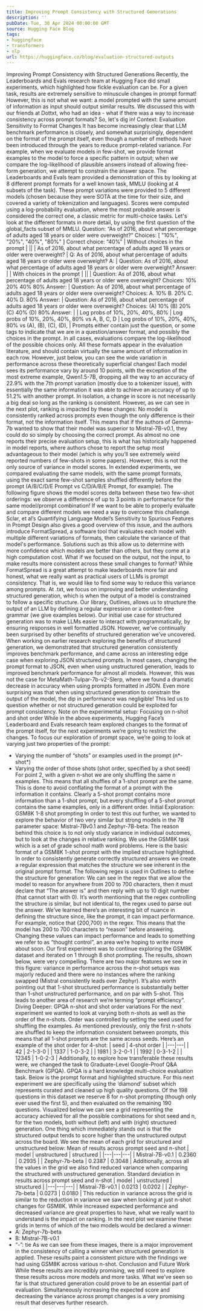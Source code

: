 ```yaml
---
title: Improving Prompt Consistency with Structured Generations
description: ''
pubDate: Tue, 30 Apr 2024 00:00:00 GMT
source: Hugging Face Blog
tags:
- huggingface
- transformers
- nlp
url: https://huggingface.co/blog/evaluation-structured-outputs
---
```


Improving Prompt Consistency with Structured Generations
Recently, the Leaderboards and Evals research team at Hugging Face did small experiments, which highlighted how fickle evaluation can be. For a given task, results are extremely sensitive to minuscule changes in prompt format! However, this is not what we want: a model prompted with the same amount of information as input should output similar results.
We discussed this with our friends at Dottxt, who had an idea - what if there was a way to increase consistency across prompt formats?
So, let's dig in!
Context: Evaluation Sensitivity to Format Changes
It has become increasingly clear that LLM benchmark performance is closely, and somewhat surprisingly, dependent on the format of the prompt itself, even though a number of methods have been introduced through the years to reduce prompt-related variance. For example, when we evaluate models in few-shot, we provide format examples to the model to force a specific pattern in output; when we compare the log-likelihood of plausible answers instead of allowing free-form generation, we attempt to constrain the answer space.
The Leaderboards and Evals team provided a demonstration of this by looking at 8 different prompt formats for a well known task, MMLU (looking at 4 subsets of the task). These prompt variations were provided to 5 different models (chosen because they were SOTA at the time for their size, and covered a variety of tokenization and languages). Scores were computed using a log-probability evaluation, where the most probable answer is considered the correct one, a classic metric for multi-choice tasks.
Let's look at the different formats in more detail, by using the first question of the global_facts
subset of MMLU.
Question: “As of 2016, about what percentage of adults aged 18 years or older were overweight?”
Choices: [ "10%", "20%", "40%", "80%" ]
Correct choice: “40%”
| Without choices in the prompt | ||
| As of 2016, about what percentage of adults aged 18 years or older were overweight? | Q: As of 2016, about what percentage of adults aged 18 years or older were overweight? A: |
Question: As of 2016, about what percentage of adults aged 18 years or older were overweight? Answer: |
| With choices in the prompt | ||
| Question: As of 2016, about what percentage of adults aged 18 years or older were overweight? Choices: 10% 20% 40% 80% Answer: |
Question: As of 2016, about what percentage of adults aged 18 years or older were overweight? Choices: A. 10% B. 20% C. 40% D. 80% Answer: |
Question: As of 2016, about what percentage of adults aged 18 years or older were overweight? Choices: (A) 10% (B) 20% (C) 40% (D) 80% Answer: |
| Log probs of 10%, 20%, 40%, 80% | Log probs of 10%, 20%, 40%, 80% vs A, B, C, D | Log probs of 10%, 20%, 40%, 80% vs (A), (B), (C), (D), |
Prompts either contain just the question, or some tags to indicate that we are in a question/answer format, and possibly the choices in the prompt. In all cases, evaluations compare the log-likelihood of the possible choices only. All these formats appear in the evaluation literature, and should contain virtually the same amount of information in each row. However, just below, you can see the wide variation in performance across these theoretically superficial changes!
Each model sees its performance vary by around 10 points, with the exception of the most extreme example, Qwen1.5-7B, dropping all the way to an accuracy of 22.9% with the 7th prompt variation (mostly due to a tokenizer issue), with essentially the same information it was able to achieve an accuracy of up to 51.2% with another prompt.
In isolation, a change in score is not necessarily a big deal so long as the ranking is consistent. However, as we can see in the next plot, ranking is impacted by these changes:
No model is consistently ranked across prompts even though the only difference is their format, not the information itself. This means that if the authors of Gemma-7b wanted to show that their model was superior to Mistral-7B-v0.1, they could do so simply by choosing the correct prompt.
As almost no one reports their precise evaluation setup, this is what has historically happened in model reports, where authors chose to report the setup most advantageous to their model (which is why you’ll see extremely weird reported numbers of few-shots in some papers).
However, this is not the only source of variance in model scores.
In extended experiments, we compared evaluating the same models, with the same prompt formats, using the exact same few-shot samples shuffled differently before the prompt (A/B/C/D/E Prompt vs C/D/A/B/E Prompt, for example). The following figure shows the model scores delta between these two few-shot orderings: we observe a difference of up to 3 points in performance for the same model/prompt combination!
If we want to be able to properly evaluate and compare different models we need a way to overcome this challenge.
Sclar, et al’s Quantifying Language Model’s Sensitivity to Spurious Features in Prompt Design also gives a good overview of this issue, and the authors introduce FormatSpread, a software tool that evaluates each model with multiple different variations of formats, then calculate the variance of that model's performance. Solutions such as this allow us to determine with more confidence which models are better than others, but they come at a high computation cost.
What if we focused on the output, not the input, to make results more consistent across these small changes to format?
While FormatSpread is a great attempt to make leaderboards more fair and honest, what we really want as practical users of LLMs is prompt consistency. That is, we would like to find some way to reduce this variance among prompts.
At .txt, we focus on improving and better understanding structured generation, which is when the output of a model is constrained to follow a specific structure. Our library, Outlines, allows us to structure the output of an LLM by defining a regular expression or a context-free grammar (we give examples below).
Our initial use case for structured generation was to make LLMs easier to interact with programmatically, by ensuring responses in well formatted JSON. However, we’ve continually been surprised by other benefits of structured generation we’ve uncovered.
When working on earlier research exploring the benefits of structured generation, we demonstrated that structured generation consistently improves benchmark performance, and came across an interesting edge case when exploring JSON structured prompts.
In most cases, changing the prompt format to JSON, even when using unstructured generation, leads to improved benchmark performance for almost all models. However, this was not the case for MetaMath-Tulpar-7b-v2-Slerp, where we found a dramatic decrease in accuracy when using prompts formatted in JSON. Even more surprising was that when using structured generation to constrain the output of the model, the dip in performance was negligible!
This led us to question whether or not structured generation could be exploited for prompt consistency.
Note on the experimental setup: Focusing on n-shot and shot order
While in the above experiments, Hugging Face’s Leaderboard and Evals research team explored changes to the format of the prompt itself, for the next experiments we’re going to restrict the changes.
To focus our exploration of prompt space, we’re going to look at varying just two properties of the prompt:
- Varying the number of “shots” or examples used in the prompt (n*-shot*)
- Varying the order of those shots (shot order, specified by a shot seed)
For point 2, with a given n-shot we are only shuffling the same n examples. This means that all shuffles of a 1-shot prompt are the same. This is done to avoid conflating the format of a prompt with the information it contains. Clearly a 5-shot prompt contains more information than a 1-shot prompt, but every shuffling of a 5-shot prompt contains the same examples, only in a different order.
Initial Exploration: GSM8K 1-8 shot prompting
In order to test this out further, we wanted to explore the behavior of two very similar but strong models in the 7B parameter space: Mistral-7Bv0.1 and Zephyr-7B-beta. The reason behind this choice is to not only study variance in individual outcomes, but to look at the changes in relative ranking. We use the GSM8K task which is a set of grade school math word problems.
Here is the basic format of a GSM8K 1-shot prompt with the implied structure highlighted.
In order to consistently generate correctly structured answers we create a regular expression that matches the structure we see inherent in the original prompt format. The following regex is used in Outlines to define the structure for generation:
We can see in the regex that we allow the model to reason for anywhere from 200 to 700 characters, then it must declare that “The answer is” and then reply with up to 10 digit number (that cannot start with 0).
It’s worth mentioning that the regex controlling the structure is similar, but not identical to, the regex used to parse out the answer. We’ve learned there’s an interesting bit of nuance in defining the structure since, like the prompt, it can impact performance. For example, notice that {200,700}
in the regex. This means that the model has 200 to 700 characters to “reason” before answering. Changing these values can impact performance and leads to something we refer to as “thought control”, an area we’re hoping to write more about soon.
Our first experiment was to continue exploring the GSM8K dataset and iterated on 1 through 8 shot prompting. The results, shown below, were very compelling.
There are two major features we see in this figure: variance in performance across the n-shot setups was majorly reduced and there were no instances where the ranking swapped (Mistral consistently leads over Zephyr). It’s also worth pointing out that 1-shot structured performance is substantially better than 1-shot unstructured performance, and on par with 5-shot. This leads to another area of research we’re terming “prompt efficiency”.
Diving Deeper: GPQA n-shot and shot order variations
For the next experiment we wanted to look at varying both n-shots as well as the order of the n-shots. Order was controlled by setting the seed used for shuffling the examples. As mentioned previously, only the first n-shots are shuffled to keep the information consistent between prompts, this means that all 1-shot prompts are the same across seeds. Here’s an example of the shot order for 4-shot:
| seed | 4-shot order |
|---|---|
| 42 | 2-1-3-0 |
| 1337 | 1-0-3-2 |
| 1981 | 3-2-0-1 |
| 1992 | 0-3-1-2 |
| 12345 | 1-0-2-3 |
Additionally, to explore how transferable these results were, we changed the task to Graduate-Level Google-Proof Q&A Benchmark (GPQA). GPQA is a hard knowledge multi-choice evaluation task. Below is the prompt format and highlighted structure.
For this next experiment we are specifically using the ‘diamond’ subset which represents curated and cleaned up high quality questions. Of the 198 questions in this dataset we reserve 8 for n-shot prompting (though only ever used the first 5), and then evaluated on the remaining 190 questions.
Visualized below we can see a grid representing the accuracy achieved for all the possible combinations for shot seed and n, for the two models, both without (left) and with (right) structured generation.
One thing which immediately stands out is that the structured output tends to score higher than the unstructured output across the board. We see the mean of each grid for structured and unstructured below:
Mean of results across prompt seed and n-shot
| model | unstructured | structured |
|---|---|---|
| Mistral-7B-v0.1 | 0.2360 | 0.2935 |
| Zephyr-7b-beta | 0.2387 | 0.3048 |
Additionally, across all the values in the grid we also find reduced variance when comparing the structured with unstructured generation.
Standard deviation in results across prompt seed and n-shot
| model | unstructured | structured |
|---|---|---|
| Mistral-7B-v0.1 | 0.0213 | 0.0202 |
| Zephyr-7b-beta | 0.0273 | 0.0180 |
This reduction in variance across the grid is similar to the reduction in variance we saw when looking at just n-shot changes for GSM8K.
While increased expected performance and decreased variance are great properties to have, what we really want to understand is the impact on ranking. In the next plot we examine these grids in terms of which of the two models would be declared a winner:
- A: Zephyr-7b-beta
- B: Mistral-7B-v0.1
- “-”: tie
As we can see from these images, there is a major improvement in the consistency of calling a winner when structured generation is applied. These results paint a consistent picture with the findings we had using GSM8K across various n-shot.
Conclusion and Future Work
While these results are incredibly promising, we still need to explore these results across more models and more tasks. What we’ve seen so far is that structured generation could prove to be an essential part of evaluation. Simultaneously increasing the expected score and decreasing the variance across prompt changes is a very promising result that deserves further research.
